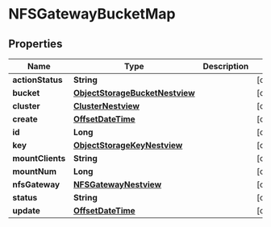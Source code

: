 # NFSGatewayBucketMap

## Properties
Name | Type | Description | Notes
------------ | ------------- | ------------- | -------------
**actionStatus** | **String** |  |  [optional]
**bucket** | [**ObjectStorageBucketNestview**](ObjectStorageBucketNestview.md) |  |  [optional]
**cluster** | [**ClusterNestview**](ClusterNestview.md) |  |  [optional]
**create** | [**OffsetDateTime**](OffsetDateTime.md) |  |  [optional]
**id** | **Long** |  |  [optional]
**key** | [**ObjectStorageKeyNestview**](ObjectStorageKeyNestview.md) |  |  [optional]
**mountClients** | **String** |  |  [optional]
**mountNum** | **Long** |  |  [optional]
**nfsGateway** | [**NFSGatewayNestview**](NFSGatewayNestview.md) |  |  [optional]
**status** | **String** |  |  [optional]
**update** | [**OffsetDateTime**](OffsetDateTime.md) |  |  [optional]
